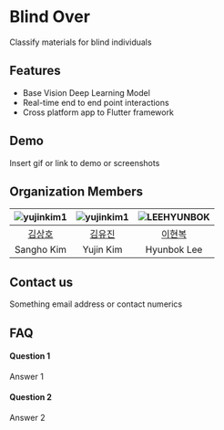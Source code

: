 # Blind Over
Classify materials for blind individuals

## Features

- Base Vision Deep Learning Model
- Real-time end to end point interactions
- Cross platform app to Flutter framework

## Demo

Insert gif or link to demo or screenshots

## Organization Members
|![yujinkim1](https://images.weserv.nl/?url=https://avatars.githubusercontent.com/u/47784418?v=4&h=150&w=150)|![yujinkim1](https://images.weserv.nl/?url=https://avatars.githubusercontent.com/u/26790710?v=4&h=150&w=150)|![LEEHYUNBOK](https://images.weserv.nl/?url=https://avatars.githubusercontent.com/u/34876989?v=4&h=150&w=150)|
|:---:|:---:|:---:|
|[김상호](https://github.com/sangh0)|[김유진](https://github.com/yujinkim1)|[이현복](https://github.com/LEEHYUNBOK)|
|Sangho Kim|Yujin Kim|Hyunbok Lee|

## Contact us

Something email address or contact numerics

## FAQ

#### Question 1

Answer 1

#### Question 2

Answer 2

